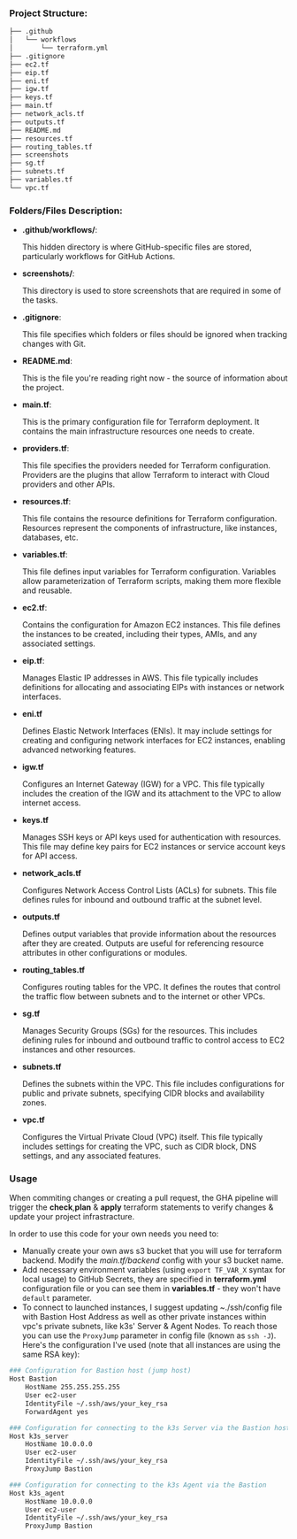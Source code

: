 ### Project Structure:
``` bash
├── .github
│   └── workflows
│       └── terraform.yml
├── .gitignore
├── ec2.tf
├── eip.tf
├── eni.tf
├── igw.tf
├── keys.tf
├── main.tf
├── network_acls.tf
├── outputs.tf
├── README.md
├── resources.tf
├── routing_tables.tf
├── screenshots
├── sg.tf
├── subnets.tf
├── variables.tf
└── vpc.tf
```
### Folders/Files Description:
* **.github/workflows/**:
  
  This hidden directory is where GitHub-specific files are stored, particularly workflows for GitHub Actions.
* **screenshots/**:
  
  This directory is used to store screenshots that are required in some of the tasks.
* **.gitignore**:
    
  This file specifies which folders or files should be ignored when tracking changes with Git.
* **README.md**:
  
  This is the file you're reading right now - the source of information about the project.
* **main.tf**:
  
  This is the primary configuration file for Terraform deployment. It contains the main infrastructure resources one needs to create.
* **providers.tf**:
  
  This file specifies the providers needed for Terraform configuration. Providers are the plugins that allow Terraform to interact with Cloud providers and other APIs.
* **resources.tf**:
  
  This file contains the resource definitions for Terraform configuration. Resources represent the components of infrastructure, like instances, databases, etc.
* **variables.tf**:
  
  This file defines input variables for Terraform configuration. Variables allow parameterization of Terraform scripts, making them more flexible and reusable.

* **ec2.tf**:

  Contains the configuration for Amazon EC2 instances. This file defines the instances to be created, including their types, AMIs, and any associated settings.
* **eip.tf**:

  Manages Elastic IP addresses in AWS. This file typically includes definitions for allocating and associating EIPs with instances or network interfaces.
* **eni.tf**

  Defines Elastic Network Interfaces (ENIs). It may include settings for creating and configuring network interfaces for EC2 instances, enabling advanced networking features.
* **igw.tf**

  Configures an Internet Gateway (IGW) for a VPC. This file typically includes the creation of the IGW and its attachment to the VPC to allow internet access.
* **keys.tf**

  Manages SSH keys or API keys used for authentication with resources. This file may define key pairs for EC2 instances or service account keys for API access.
* **network_acls.tf**

  Configures Network Access Control Lists (ACLs) for subnets. This file defines rules for inbound and outbound traffic at the subnet level.
* **outputs.tf**

  Defines output variables that provide information about the resources after they are created. Outputs are useful for referencing resource attributes in other configurations or modules.
* **routing_tables.tf**

  Configures routing tables for the VPC. It defines the routes that control the traffic flow between subnets and to the internet or other VPCs.
* **sg.tf**

  Manages Security Groups (SGs) for the resources. This includes defining rules for inbound and outbound traffic to control access to EC2 instances and other resources.
* **subnets.tf**

  Defines the subnets within the VPC. This file includes configurations for public and private subnets, specifying CIDR blocks and availability zones.
* **vpc.tf**

  Configures the Virtual Private Cloud (VPC) itself. This file typically includes settings for creating the VPC, such as CIDR block, DNS settings, and any associated features.

### Usage
 When commiting changes or creating a pull request, the GHA pipeline will trigger the **check**,**plan** & **apply** terraform statements to verify changes & update your project infrastracture.

 In order to use this code for your own needs you need to:
* Manually create your own aws s3 bucket that you will use for terraform backend. Modify the *main.tf/backend* config with your s3 bucket name.
* Add necessary environment variables (using ```export TF_VAR_X``` syntax for local usage) to GitHub Secrets, they are specified in **terraform.yml** configuration file or you can see them in **variables.tf** - they won't have `default` parameter.
* To connect to launched instances, I suggest updating ~./ssh/config file with Bastion Host Address as well as other private instances within vpc's private subnets, like k3s' Server & Agent Nodes. To reach those you can use the `ProxyJump` parameter in config file (known as `ssh -J`). Here's the configuration I've used (note that all instances are using the same RSA key):

``` bash
### Configuration for Bastion host (jump host)
Host Bastion
    HostName 255.255.255.255
    User ec2-user
    IdentityFile ~/.ssh/aws/your_key_rsa
    ForwardAgent yes

### Configuration for connecting to the k3s Server via the Bastion host
Host k3s_server
    HostName 10.0.0.0
    User ec2-user
    IdentityFile ~/.ssh/aws/your_key_rsa
    ProxyJump Bastion

### Configuration for connecting to the k3s Agent via the Bastion
Host k3s_agent
    HostName 10.0.0.0
    User ec2-user
    IdentityFile ~/.ssh/aws/your_key_rsa
    ProxyJump Bastion

``` 